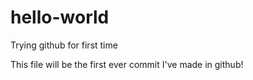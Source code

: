 # hello-world
Trying github for first time

This file will be the first ever commit I've made in github!
